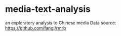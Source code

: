 # media-text-analysis
an exploratory analysis to Chinese media 
Data source: https://github.com/fangj/rmrb
